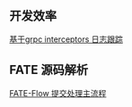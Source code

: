 ## 开发效率

[基于grpc interceptors 日志跟踪](https://hustyichi.github.io/2023/02/23/grpc-interceptors/)


## FATE 源码解析

[FATE-Flow 提交处理主流程](https://hustyichi.github.io/2023/03/08/fate-flow-loop/)


